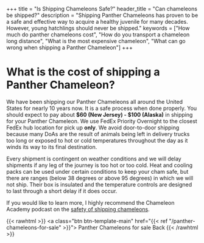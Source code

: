 +++
title = "Is Shipping Chameleons Safe?"
header_title = "Can chameleons be shipped?"
description = "Shipping Panther Chameleons has proven to be a safe and effective way to acquire a healthy juvenile for many decades. However, young hatchlings should never be shipped."
keywords = ["How much do panther chameleons cost", "How do you transport a chameleon long distance", "What is the most expensive chameleon", "What can go wrong when shipping a Panther Chameleon"]
+++

# What is the cost of shipping a Panther Chameleon?

We have been shipping our Panther Chameleons all around the United States for nearly 10 years now. It is a safe process when done properly. You should expect to pay about **$60 (New Jersey) - $100 (Alaska)** in shipping for your Panther Chameleon. We use FedEx Priority Overnight to the closest FedEx hub location for pick up **only**. We avoid door-to-door shipping because many DoAs are the result of animals being left in delivery trucks too long or exposed to hot or cold temperatures throughout the day as it winds its way to its final destination.

Every shipment is contingent on weather conditions and we will delay shipments if any leg of the journey is too hot or too cold. Heat and cooling packs can be used under certain conditions to keep your cham safe, but there are ranges (below 38 degrees or above 95 degrees) in which we will not ship. Their box is insulated and the temperature controls are designed to last through a short delay if it does occur.

If you would like to learn more, I highly recommend the Chameleon Academy podcast on the [safety of shipping chameleons](https://chameleonacademy.com/is-shipping-chameleons-safe/).

{{< rawhtml >}}
<a class="btn btn-template-main" href="{{< ref "/panther-chameleons-for-sale" >}}"> Panther Chameleons for sale <i class="fas fa-backward"></i> Back </a>
{{< /rawhtml >}}
